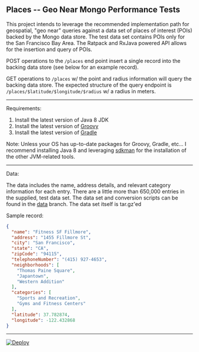 Places -- Geo Near Mongo Performance Tests
-----------------------------

This project intends to leverage the recommended implementation path for geospatial, "geo near" queries against a data set of
places of interest (POIs) backed by the Mongo data store. The test data set contains POIs only for the San Francisco Bay Area.
The Ratpack and RxJava powered API allows for the insertion and query of POIs.

POST operations to the `/places` end point insert a single record into the backing data store (see below for an example record).

GET operations to `/places` w/ the point and radius information will query the backing data store. The expected structure of the query
  endpoint is `/places/$latitude/$longitude/$radius` w/ a radius in meters.

-----------------------------

Requirements:

1. Install the latest version of Java 8 JDK
2. Install the latest version of [Groovy](http://www.groovy-lang.org/)
3. Install the latest version of [Gradle](http://gradle.org/)

Note: Unless your OS has up-to-date packages for Groovy, Gradle, etc... I recommend installing Java 8 and leveraging [sdkman](http://sdkman.io/)
for the installation of the other JVM-related tools.

-----------------------------

Data:

The data includes the name, address details, and relevant category information for each entry. There are a little more
than 650,000 entries in the supplied, test data set. The data set and conversion scripts can be found in the [data](https://github.com/joshdurbin/places/tree/data)
branch. The data set itself is tar.gz'ed

Sample record:

```json
{
  "name": "Fitness SF Fillmore",
  "address": "1455 Fillmore St",
  "city": "San Francisco",
  "state": "CA",
  "zipCode": "94115",
  "telephoneNumber": "(415) 927-4653",
  "neighborhoods": [
    "Thomas Paine Square",
    "Japantown",
    "Western Addition"
  ],
  "categories": [
    "Sports and Recreation",
    "Gyms and Fitness Centers"
  ],
  "latitude": 37.782874,
  "longitude": -122.432868
}
```

-----------------------------

[![Deploy](https://www.herokucdn.com/deploy/button.png)](https://heroku.com/deploy?template=https://github.com/joshdurbin/places/tree/mongo_heroku_deployment)